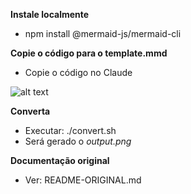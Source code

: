 **Instale localmente**
* npm install @mermaid-js/mermaid-cli


**Copie o código para o template.mmd**
* Copie o código no Claude

![alt text](image.png)


**Converta**
* Executar: ./convert.sh
* Será gerado o *output.png*

**Documentação original**
* Ver: README-ORIGINAL.md



